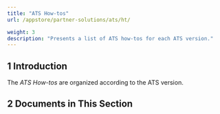 ```yaml
---
title: "ATS How-tos"
url: /appstore/partner-solutions/ats/ht/

weight: 3
description: "Presents a list of ATS how-tos for each ATS version."
---
```


## 1 Introduction

The *ATS How-tos* are organized according to the ATS version.

## 2 Documents in This Section
